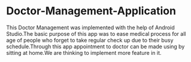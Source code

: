 # Doctor-Management-Application


This Doctor Management was implemented with the help of Android Studio.The basic purpose of this app was to ease medical process for all age of people who forget to take 
regular check up due to their busy schedule.Through this app appointment to doctor can be made using by sitting at home.We are thinking to implement more feature in it.
   
   
